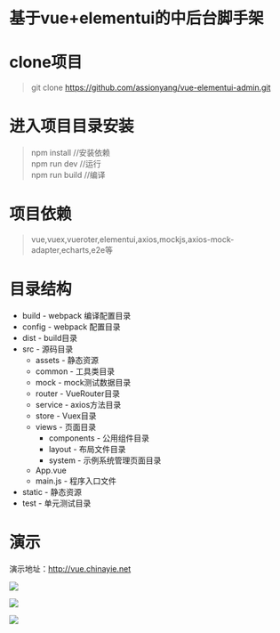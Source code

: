 # 基于vue+elementui的中后台脚手架


# clone项目
> git clone https://github.com/assionyang/vue-elementui-admin.git

# 进入项目目录安装
> npm install //安装依赖  <br/>
> npm run dev //运行 <br/>
> npm run build //编译 <br/>

# 项目依赖
> vue,vuex,vueroter,elementui,axios,mockjs,axios-mock-adapter,echarts,e2e等

# 目录结构
* build - webpack 编译配置目录
* config - webpack 配置目录
* dist - build目录
* src - 源码目录
    * assets - 静态资源
    * common - 工具类目录 
    * mock - mock测试数据目录
    * router - VueRouter目录
    * service - axios方法目录
    * store - Vuex目录
    * views - 页面目录
        * components - 公用组件目录
        * layout - 布局文件目录
        * system - 示例系统管理页面目录
    * App.vue
    * main.js - 程序入口文件
* static - 静态资源
* test - 单元测试目录

# 演示

演示地址：<http://vue.chinayie.net>

![](http://pic.chinayie.com/cdn/p0.png)

![](http://pic.chinayie.com/cdn/p1.png)

![](http://pic.chinayie.com/cdn/p2.png)

